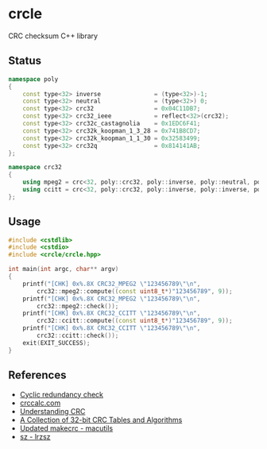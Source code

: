 # crcle
CRC checksum C++ library 

## Status

```cpp
namespace poly
{
	const type<32> inverse               = (type<32>)-1;
	const type<32> neutral               = (type<32>) 0;
	const type<32> crc32                 = 0x04C11DB7;
	const type<32> crc32_ieee            = reflect<32>(crc32);
	const type<32> crc32c_castagnolia    = 0x1EDC6F41;
	const type<32> crc32k_koopman_1_3_28 = 0x741B8CD7;
	const type<32> crc32k_koopman_1_1_30 = 0x32583499;
	const type<32> crc32q                = 0x814141AB;
};

namespace crc32
{
	using mpeg2 = crc<32, poly::crc32, poly::inverse, poly::neutral, poly::ref_none>;
	using ccitt = crc<32, poly::crc32, poly::inverse, poly::inverse, poly::ref_none>;
};
```

## Usage

```cpp
#include <cstdlib>
#include <cstdio>
#include <crcle/crcle.hpp>

int main(int argc, char** argv)
{
	printf("[CHK] 0x%.8X CRC32_MPEG2 \"123456789\"\n",
        crc32::mpeg2::compute((const uint8_t*)"123456789", 9));
	printf("[CHK] 0x%.8X CRC32_MPEG2 \"123456789\"\n",
        crc32::mpeg2::check());
	printf("[CHK] 0x%.8X CRC32_CCITT \"123456789\"\n",
        crc32::ccitt::compute((const uint8_t*)"123456789", 9));
	printf("[CHK] 0x%.8X CRC32_CCITT \"123456789\"\n",
        crc32::ccitt::check());
	exit(EXIT_SUCCESS);
}
```

## References

- [Cyclic redundancy check](https://en.wikipedia.org/wiki/Cyclic_redundancy_check)
- [crccalc.com](https://crccalc.com/?crc=123456789&method=CRC-32/MPEG-2&datatype=0&outtype=0)
- [Understanding CRC](http://www.sunshine2k.de/articles/coding/crc/understanding_crc.html)
- [A Collection of 32-bit CRC Tables and Algorithms](http://www.mrob.com/pub/comp/crc-all.html)
- [Updated makecrc - macutils](https://github.com/jopadan/macutils)
- [sz - lrzsz](https://www.ohse.de/uwe/software/lrzsz.html)
